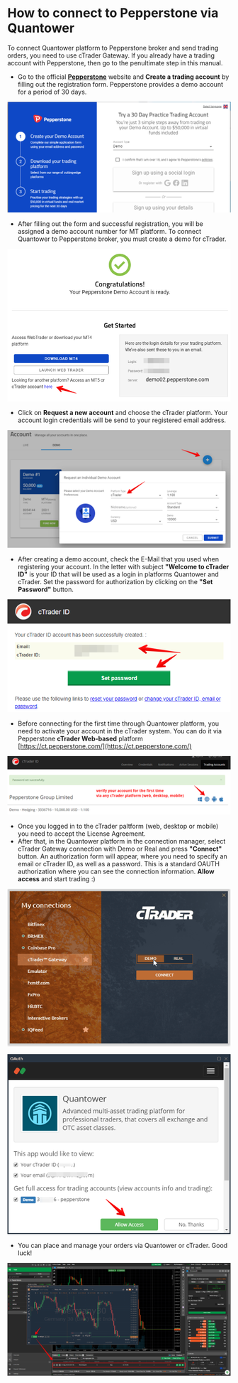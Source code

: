 # How to connect to Pepperstone via Quantower

To connect Quantower platform to Pepperstone broker and send trading orders, you need to use cTrader Gateway. If you already have a trading account with Pepperstone, then go to the penultimate step in this manual.

* Go to the official [**Pepperstone**](https://pepperstone.com) website and **Create a trading account** by filling out the registration form. Pepperstone provides a demo account for a period of 30 days.

![](../../.gitbook/assets/pepperstone-demo-account.png)

* After filling out the form and successful registration, you will be assigned a demo account number for MT platform. To connect Quantower to Pepperstone broker, you must create a demo for cTrader.

![](../../.gitbook/assets/pepperstone-secure-client-google-chrome-2019-08-15-16.42.43.png)

* Click on **Request a new account** and choose the cTrader platform. Your account login credentials will be send to your registered email address.

![](../../.gitbook/assets/request-demo-pepperstone.png)

* After creating a demo account, check the E-Mail that you used when registering your account. In the letter with subject **"Welcome to cTrader ID"** is your ID that will be used as a login in platforms Quantower and cTrader. Set the password for authorization by clicking on the **"Set Password"** button.

![](../../.gitbook/assets/set-password.png)

* Before connecting for the first time through Quantower platform, you need to activate your account in the cTrader system. You can do it via Pepperstone **cTrader Web-based** platform [https://ct.pepperstone.com/](https://ct.pepperstone.com/)

![](../../.gitbook/assets/trading-accounts-_-ctrader-id.png)

* Once you logged in to the cTrader paltform \(web, desktop or mobile\) you need to accept the License Agreement.
* After that, in the Quantower platform in the connection manager, select cTrader Gateway connection with Demo or Real and press **"Connect"** button. An authorization form will appear, where you need to specify an email or cTrader ID, as well as a password. This is a standard OAUTH authorization where you can see the connection information. **Allow access** and start trading :\)

![](../../.gitbook/assets/ctrader-connection.gif)

![](../../.gitbook/assets/oauth-pepperstone.png)

* You can place and manage your orders via Quantower or cTrader. Good luck!

![](../../.gitbook/assets/chart-on-ctrader-an-quantower.png)

